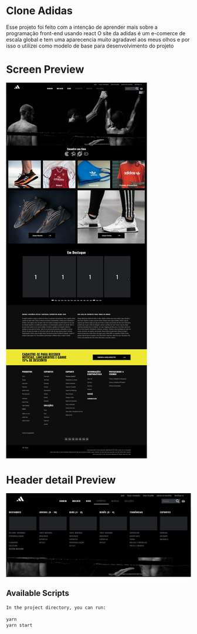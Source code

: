 # Clone Adidas

Esse projeto foi feito com a intenção de aprender mais sobre a programação front-end usando react
O site da adidas é um e-comerce de escala global e tem uma aparecencia muito agradavel aos meus olhos
e por isso o utilizei como modelo de base para desenvolvimento do projeto

# Screen Preview
![Full page screen preview](https://github.com/reciokaue/CloneAdidas/blob/main/public/adidasClone_Fullpage.png)

# Header detail Preview
![Header itens preview](https://github.com/reciokaue/CloneAdidas/blob/main/public/header.png)

## Available Scripts

    In the project directory, you can run:

    yarn 
    yarn start

